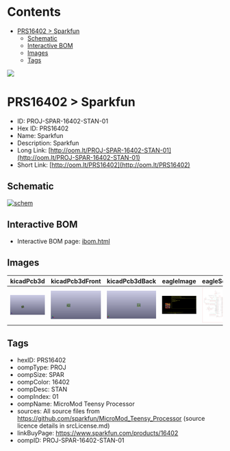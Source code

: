 



Contents
========

* [PRS16402 > Sparkfun](#prs16402--sparkfun)
	* [Schematic](#schematic)
	* [Interactive BOM](#interactive-bom)
	* [Images](#images)
	* [Tags](#tags)
  
![][im]
# PRS16402 > Sparkfun

- ID: PROJ-SPAR-16402-STAN-01
- Hex ID: PRS16402
- Name: Sparkfun
- Description: Sparkfun
- Long Link: [http://oom.lt/PROJ-SPAR-16402-STAN-01](http://oom.lt/PROJ-SPAR-16402-STAN-01)
- Short Link: [http://oom.lt/PRS16402](http://oom.lt/PRS16402)

## Schematic
  
[![schem](eagleSchemImage.png)](eagleSchemImage.png)
## Interactive BOM

- Interactive BOM page: [ibom.html](https://htmlpreview.github.io/?https://github.com/oomlout/oomlout_OOMP_projects/blob/main/PROJ-SPAR-16402-STAN-01/kicad/bom/ibom.html)

## Images
  
  

|kicadPcb3d|kicadPcb3dFront|kicadPcb3dBack|eagleImage|eagleSchemImage|
| :---: | :---: | :---: | :---: | :---: |
|[![kicadPcb3d](kicadPcb3d_140.png)](kicadPcb3d.png)|[![kicadPcb3dFront](kicadPcb3dFront_140.png)](kicadPcb3dFront.png)|[![kicadPcb3dBack](kicadPcb3dBack_140.png)](kicadPcb3dBack.png)|[![eagleImage](eagleImage_140.png)](eagleImage.png)|[![eagleSchemImage](eagleSchemImage_140.png)](eagleSchemImage.png)|

## Tags

- hexID: PRS16402
- oompType: PROJ
- oompSize: SPAR
- oompColor: 16402
- oompDesc: STAN
- oompIndex: 01
- oompName: MicroMod Teensy Processor
- sources: All source files from https://github.com/sparkfun/MicroMod_Teensy_Processor (source licence details in srcLicense.md)
- linkBuyPage: https://www.sparkfun.com/products/16402
- oompID: PROJ-SPAR-16402-STAN-01



[im]: kicadPcb3d_450.png
